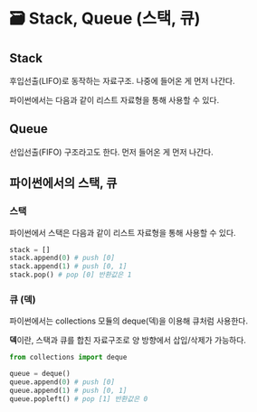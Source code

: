 
# 🗃 Stack, Queue (스택, 큐)

## Stack

후입선출(LIFO)로 동작하는 자료구조. 나중에 들어온 게 먼저 나간다.

파이썬에서는 다음과 같이 리스트 자료형을 통해 사용할 수 있다.

## Queue

선입선출(FIFO) 구조라고도 한다. 먼저 들어온 게 먼저 나간다.

## 파이썬에서의 스택, 큐

### 스택

파이썬에서 스택은 다음과 같이 리스트 자료형을 통해 사용할 수 있다.

```python
stack = []
stack.append(0) # push [0]
stack.append(1) # push [0, 1]
stack.pop() # pop [0] 반환값은 1
```

### 큐 (덱)

파이썬에서는 collections 모듈의 deque(덱)을 이용해 큐처럼 사용한다.

**덱**이란, 스택과 큐를 합친 자료구조로 양 방향에서 삽입/삭제가 가능하다.

```python
from collections import deque

queue = deque()
queue.append(0) # push [0]
queue.append(1) # push [0, 1]
queue.popleft() # pop [1] 반환값은 0
```
